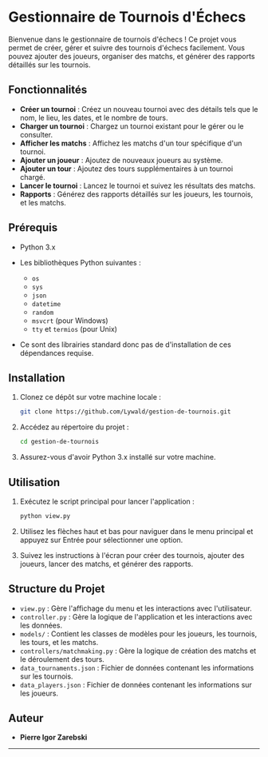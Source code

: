 # Gestionnaire de Tournois d'Échecs

Bienvenue dans le gestionnaire de tournois d'échecs ! Ce projet vous permet de créer, gérer et suivre des tournois d'échecs facilement. Vous pouvez ajouter des joueurs, organiser des matchs, et générer des rapports détaillés sur les tournois.

## Fonctionnalités

- **Créer un tournoi** : Créez un nouveau tournoi avec des détails tels que le nom, le lieu, les dates, et le nombre de tours.
- **Charger un tournoi** : Chargez un tournoi existant pour le gérer ou le consulter.
- **Afficher les matchs** : Affichez les matchs d'un tour spécifique d'un tournoi.
- **Ajouter un joueur** : Ajoutez de nouveaux joueurs au système.
- **Ajouter un tour** : Ajoutez des tours supplémentaires à un tournoi chargé.
- **Lancer le tournoi** : Lancez le tournoi et suivez les résultats des matchs.
- **Rapports** : Générez des rapports détaillés sur les joueurs, les tournois, et les matchs.

## Prérequis

- Python 3.x
- Les bibliothèques Python suivantes :
  - `os`
  - `sys`
  - `json`
  - `datetime`
  - `random`
  - `msvcrt` (pour Windows)
  - `tty` et `termios` (pour Unix)

- Ce sont des librairies standard donc pas de d'installation de ces dépendances requise.

## Installation

1. Clonez ce dépôt sur votre machine locale :
   ```bash
   git clone https://github.com/Lywald/gestion-de-tournois.git
   ```

2. Accédez au répertoire du projet :
   ```bash
   cd gestion-de-tournois
   ```

3. Assurez-vous d'avoir Python 3.x installé sur votre machine.

## Utilisation

1. Exécutez le script principal pour lancer l'application :
   ```bash
   python view.py
   ```

2. Utilisez les flèches haut et bas pour naviguer dans le menu principal et appuyez sur Entrée pour sélectionner une option.

3. Suivez les instructions à l'écran pour créer des tournois, ajouter des joueurs, lancer des matchs, et générer des rapports.

## Structure du Projet

- `view.py` : Gère l'affichage du menu et les interactions avec l'utilisateur.
- `controller.py` : Gère la logique de l'application et les interactions avec les données.
- `models/` : Contient les classes de modèles pour les joueurs, les tournois, les tours, et les matchs.
- `controllers/matchmaking.py` : Gère la logique de création des matchs et le déroulement des tours.
- `data_tournaments.json` : Fichier de données contenant les informations sur les tournois.
- `data_players.json` : Fichier de données contenant les informations sur les joueurs.

## Auteur

- **Pierre Igor Zarebski**


---